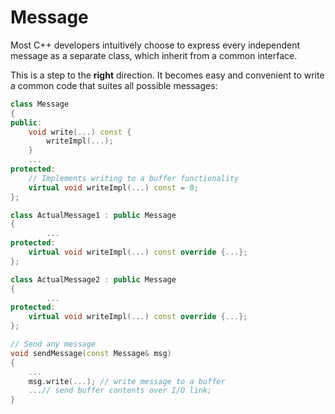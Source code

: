# Message

Most C++ developers intuitively choose to express every independent message as 
a separate class, which inherit from a common interface. 

This is a step to the **right** direction.
It becomes easy and convenient to write a common code that suites all
possible messages:

```cpp
class Message 
{
public:
    void write(...) const {
        writeImpl(...);
    }
    ...
protected:
    // Implements writing to a buffer functionality
    virtual void writeImpl(...) const = 0;
};

class ActualMessage1 : public Message 
{
        ...
protected:
    virtual void writeImpl(...) const override {...};
};

class ActualMessage2 : public Message 
{
        ...
protected:
    virtual void writeImpl(...) const override {...};
};

// Send any message
void sendMessage(const Message& msg)
{
    ...
    msg.write(...); // write message to a buffer
    ...// send buffer contents over I/O link;
}
```


